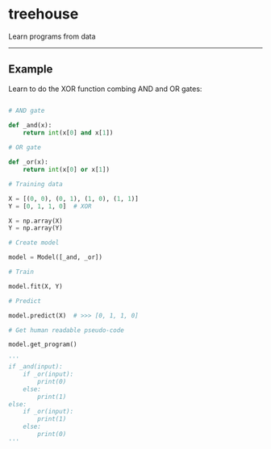 # treehouse
Learn programs from data

---------

## Example

Learn to do the XOR function combing AND and OR gates:

```python

# AND gate

def _and(x):
    return int(x[0] and x[1])
 
# OR gate

def _or(x):
    return int(x[0] or x[1])

# Training data

X = [(0, 0), (0, 1), (1, 0), (1, 1)]
Y = [0, 1, 1, 0]  # XOR

X = np.array(X)
Y = np.array(Y)

# Create model

model = Model([_and, _or])

# Train

model.fit(X, Y)

# Predict

model.predict(X)  # >>> [0, 1, 1, 0]

# Get human readable pseudo-code

model.get_program()

'''
if _and(input):
    if _or(input):
        print(0)
    else:
        print(1)
else:
    if _or(input):
        print(1)
    else:
        print(0)
'''
```
